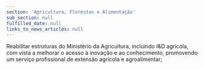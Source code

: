 ```yaml
---
section: 'Agricultura, Florestas e Alimentação'
sub_section: null
fulfilled_date: null
links_to_news_articles: null
---
```


Reabilitar estruturas do Ministério da Agricultura, incluindo I&D agrícola, com vista a melhorar o acesso à inovação e ao conhecimento, promovendo um serviço profissional de extensão agrícola e agroalimentar;